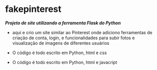 # fakepinterest

***Projeto de site utilizando a ferramenta Flask do Python***

* aqui e crio um site similar ao Pinterest onde adiciono ferramentas de criação de conta, login, e funcionalidades para subir fotos e visualização de imagens de diferentes usuários

* O código é todo escrito em Python, html e css

* O código é todo escrito em Python, html e javacript



